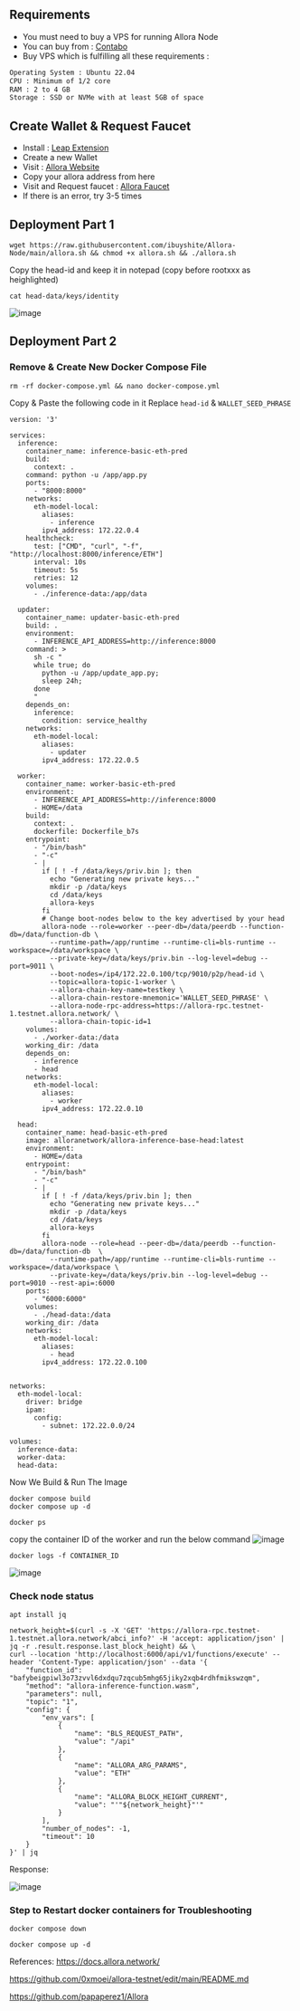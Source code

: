 
## Requirements


- You must need to buy a VPS for running Allora Node
- You can buy from : [Contabo]([https://pq.hosting/en/vps](https://www.anrdoezrs.net/click-101219450-13796470))
- Buy VPS which is fulfilling all these requirements : 
```bash
Operating System : Ubuntu 22.04
CPU : Minimum of 1/2 core
RAM : 2 to 4 GB
Storage : SSD or NVMe with at least 5GB of space
```
## Create Wallet & Request Faucet

- Install : [Leap Extension](https://chromewebstore.google.com/detail/leap-cosmos-wallet/fcfcfllfndlomdhbehjjcoimbgofdncg)
- Create a new Wallet
- Visit : [Allora Website](https://app.allora.network?ref=eyJyZWZlcnJlcl9pZCI6ImY2ZDJjMzU0LTdmM2UtNDg3My05ZGExLWExNThmZDViZTZmMyJ9)
- Copy your allora address from here
- Visit and Request faucet : [Allora Faucet](https://faucet.testnet-1.testnet.allora.network/)
- If there is an error, try 3-5 times

 ## Deployment Part 1
```
wget https://raw.githubusercontent.com/ibuyshite/Allora-Node/main/allora.sh && chmod +x allora.sh && ./allora.sh
```
Copy the head-id and keep it in notepad (copy before rootxxx as heighlighted)
```
cat head-data/keys/identity
```
![image](https://github.com/papaperez1/Allora/assets/118633093/0fe235f7-18d1-458f-9b46-c334583be6ad)

## Deployment Part 2

### Remove & Create New Docker Compose File
```
rm -rf docker-compose.yml && nano docker-compose.yml
```
Copy & Paste the following code in it
Replace `head-id` & `WALLET_SEED_PHRASE`
```
version: '3'

services:
  inference:
    container_name: inference-basic-eth-pred
    build:
      context: .
    command: python -u /app/app.py
    ports:
      - "8000:8000"
    networks:
      eth-model-local:
        aliases:
          - inference
        ipv4_address: 172.22.0.4
    healthcheck:
      test: ["CMD", "curl", "-f", "http://localhost:8000/inference/ETH"]
      interval: 10s
      timeout: 5s
      retries: 12
    volumes:
      - ./inference-data:/app/data

  updater:
    container_name: updater-basic-eth-pred
    build: .
    environment:
      - INFERENCE_API_ADDRESS=http://inference:8000
    command: >
      sh -c "
      while true; do
        python -u /app/update_app.py;
        sleep 24h;
      done
      "
    depends_on:
      inference:
        condition: service_healthy
    networks:
      eth-model-local:
        aliases:
          - updater
        ipv4_address: 172.22.0.5

  worker:
    container_name: worker-basic-eth-pred
    environment:
      - INFERENCE_API_ADDRESS=http://inference:8000
      - HOME=/data
    build:
      context: .
      dockerfile: Dockerfile_b7s
    entrypoint:
      - "/bin/bash"
      - "-c"
      - |
        if [ ! -f /data/keys/priv.bin ]; then
          echo "Generating new private keys..."
          mkdir -p /data/keys
          cd /data/keys
          allora-keys
        fi
        # Change boot-nodes below to the key advertised by your head
        allora-node --role=worker --peer-db=/data/peerdb --function-db=/data/function-db \
          --runtime-path=/app/runtime --runtime-cli=bls-runtime --workspace=/data/workspace \
          --private-key=/data/keys/priv.bin --log-level=debug --port=9011 \
          --boot-nodes=/ip4/172.22.0.100/tcp/9010/p2p/head-id \
          --topic=allora-topic-1-worker \
          --allora-chain-key-name=testkey \
          --allora-chain-restore-mnemonic='WALLET_SEED_PHRASE' \
          --allora-node-rpc-address=https://allora-rpc.testnet-1.testnet.allora.network/ \
          --allora-chain-topic-id=1
    volumes:
      - ./worker-data:/data
    working_dir: /data
    depends_on:
      - inference
      - head
    networks:
      eth-model-local:
        aliases:
          - worker
        ipv4_address: 172.22.0.10

  head:
    container_name: head-basic-eth-pred
    image: alloranetwork/allora-inference-base-head:latest
    environment:
      - HOME=/data
    entrypoint:
      - "/bin/bash"
      - "-c"
      - |
        if [ ! -f /data/keys/priv.bin ]; then
          echo "Generating new private keys..."
          mkdir -p /data/keys
          cd /data/keys
          allora-keys
        fi
        allora-node --role=head --peer-db=/data/peerdb --function-db=/data/function-db  \
          --runtime-path=/app/runtime --runtime-cli=bls-runtime --workspace=/data/workspace \
          --private-key=/data/keys/priv.bin --log-level=debug --port=9010 --rest-api=:6000
    ports:
      - "6000:6000"
    volumes:
      - ./head-data:/data
    working_dir: /data
    networks:
      eth-model-local:
        aliases:
          - head
        ipv4_address: 172.22.0.100


networks:
  eth-model-local:
    driver: bridge
    ipam:
      config:
        - subnet: 172.22.0.0/24

volumes:
  inference-data:
  worker-data:
  head-data:
```
Now We Build & Run The Image
```
docker compose build
docker compose up -d
```
```
docker ps
```
copy the container ID of the worker and run the below command
![image](https://github.com/papaperez1/Allora/assets/118633093/c165c1f2-a357-4572-97ba-a545acc08f6e)

```
docker logs -f CONTAINER_ID
```
![image](https://github.com/papaperez1/Allora/assets/118633093/72dd4f6e-a10a-43c8-afd7-ef862d281dd2)

### Check node status
```
apt install jq
```
```
network_height=$(curl -s -X 'GET' 'https://allora-rpc.testnet-1.testnet.allora.network/abci_info?' -H 'accept: application/json' | jq -r .result.response.last_block_height) && \
curl --location 'http://localhost:6000/api/v1/functions/execute' --header 'Content-Type: application/json' --data '{
    "function_id": "bafybeigpiwl3o73zvvl6dxdqu7zqcub5mhg65jiky2xqb4rdhfmikswzqm",
    "method": "allora-inference-function.wasm",
    "parameters": null,
    "topic": "1",
    "config": {
        "env_vars": [
            {
                "name": "BLS_REQUEST_PATH",
                "value": "/api"
            },
            {
                "name": "ALLORA_ARG_PARAMS",
                "value": "ETH"
            },
            {
                "name": "ALLORA_BLOCK_HEIGHT_CURRENT",
                "value": "'"${network_height}"'"
            }
        ],
        "number_of_nodes": -1,
        "timeout": 10
    }
}' | jq
```
Response:

![image](https://github.com/user-attachments/assets/e48a687c-28ec-499d-bcb2-f6fe3bee3681)


### Step to Restart docker containers for Troubleshooting

```
docker compose down
```
```
docker compose up -d
```

References: 
https://docs.allora.network/

https://github.com/0xmoei/allora-testnet/edit/main/README.md

https://github.com/papaperez1/Allora


